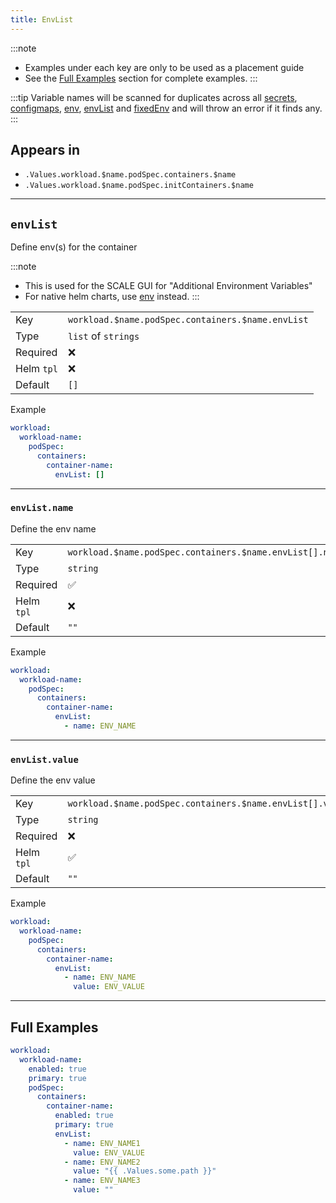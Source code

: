 ```yaml
---
title: EnvList
---
```


:::note
- Examples under each key are only to be used as a placement guide
- See the [Full Examples](#full-examples) section for complete examples.
:::

:::tip
Variable names will be scanned for duplicates across all
[secrets](../secret.md), [configmaps](../configmap.md),
[env](./env.md), [envList](./envList.md) and [fixedEnv](./fixedEnv.md)
and will throw an error if it finds any.
:::

## Appears in

- `.Values.workload.$name.podSpec.containers.$name`
- `.Values.workload.$name.podSpec.initContainers.$name`

---

## `envList`

Define env(s) for the container

:::note
- This is used for the SCALE GUI for "Additional Environment Variables"
- For native helm charts, use [env](./env.md) instead.
:::

|            |                                                   |
| ---------- | ------------------------------------------------- |
| Key        | `workload.$name.podSpec.containers.$name.envList` |
| Type       | `list` of `strings`                               |
| Required   | ❌                                                |
| Helm `tpl` | ❌                                                |
| Default    | `[]`                                              |

Example

```yaml
workload:
  workload-name:
    podSpec:
      containers:
        container-name:
          envList: []
```

---

### `envList.name`

Define the env name

|            |                                                          |
| ---------- | -------------------------------------------------------- |
| Key        | `workload.$name.podSpec.containers.$name.envList[].name` |
| Type       | `string`                                                 |
| Required   | ✅                                                       |
| Helm `tpl` | ❌                                                       |
| Default    | `""`                                                     |

Example

```yaml
workload:
  workload-name:
    podSpec:
      containers:
        container-name:
          envList:
            - name: ENV_NAME
```

---

### `envList.value`

Define the env value

|            |                                                           |
| ---------- | --------------------------------------------------------- |
| Key        | `workload.$name.podSpec.containers.$name.envList[].value` |
| Type       | `string`                                                  |
| Required   | ❌                                                        |
| Helm `tpl` | ✅                                                        |
| Default    | `""`                                                      |

Example

```yaml
workload:
  workload-name:
    podSpec:
      containers:
        container-name:
          envList:
            - name: ENV_NAME
              value: ENV_VALUE
```

---

## Full Examples

```yaml
workload:
  workload-name:
    enabled: true
    primary: true
    podSpec:
      containers:
        container-name:
          enabled: true
          primary: true
          envList:
            - name: ENV_NAME1
              value: ENV_VALUE
            - name: ENV_NAME2
              value: "{{ .Values.some.path }}"
            - name: ENV_NAME3
              value: ""
```
